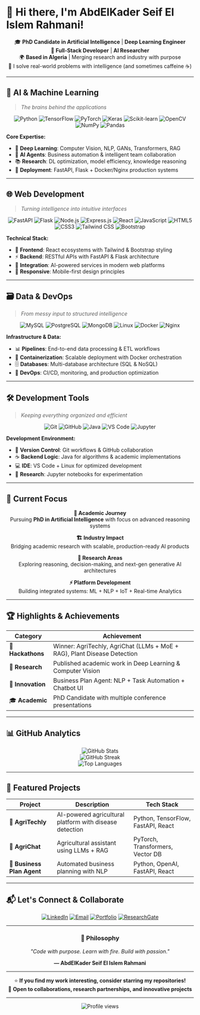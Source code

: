# 👋 Hi there, I'm AbdElKader Seif El Islem Rahmani!

<div align="center">
  
🎓 **PhD Candidate in Artificial Intelligence** | **Deep Learning Engineer**  
💼 **Full-Stack Developer** | **AI Researcher**  
🌍 **Based in Algeria** | Merging research and industry with purpose  
🚀 I solve real-world problems with intelligence (and sometimes caffeine ☕)

</div>

---

## 🧠 AI & Machine Learning
> *The brains behind the applications*

<div align="center">
  <img src="https://img.shields.io/badge/Python-3776AB?style=for-the-badge&logo=python&logoColor=white" alt="Python" />
  <img src="https://img.shields.io/badge/TensorFlow-FF6F00?style=for-the-badge&logo=tensorflow&logoColor=white" alt="TensorFlow" />
  <img src="https://img.shields.io/badge/PyTorch-EE4C2C?style=for-the-badge&logo=pytorch&logoColor=white" alt="PyTorch" />
  <img src="https://img.shields.io/badge/Keras-D00000?style=for-the-badge&logo=keras&logoColor=white" alt="Keras" />
  <img src="https://img.shields.io/badge/scikit--learn-F7931E?style=for-the-badge&logo=scikit-learn&logoColor=white" alt="Scikit-learn" />
  <img src="https://img.shields.io/badge/OpenCV-27338e?style=for-the-badge&logo=OpenCV&logoColor=white" alt="OpenCV" />
  <img src="https://img.shields.io/badge/NumPy-013243?style=for-the-badge&logo=numpy&logoColor=white" alt="NumPy" />
  <img src="https://img.shields.io/badge/Pandas-150458?style=for-the-badge&logo=pandas&logoColor=white" alt="Pandas" />
</div>

**Core Expertise:**
- 🔬 **Deep Learning**: Computer Vision, NLP, GANs, Transformers, RAG
- 🤖 **AI Agents**: Business automation & intelligent team collaboration
- 📚 **Research**: DL optimization, model efficiency, knowledge reasoning
- 🚀 **Deployment**: FastAPI, Flask + Docker/Nginx production systems

---

## 🌐 Web Development
> *Turning intelligence into intuitive interfaces*

<div align="center">
  <img src="https://img.shields.io/badge/FastAPI-009688?style=for-the-badge&logo=fastapi&logoColor=white" alt="FastAPI" />
  <img src="https://img.shields.io/badge/Flask-000000?style=for-the-badge&logo=flask&logoColor=white" alt="Flask" />
  <img src="https://img.shields.io/badge/Node.js-43853D?style=for-the-badge&logo=node.js&logoColor=white" alt="Node.js" />
  <img src="https://img.shields.io/badge/Express.js-404D59?style=for-the-badge&logo=express&logoColor=white" alt="Express.js" />
  <img src="https://img.shields.io/badge/React-20232A?style=for-the-badge&logo=react&logoColor=61DAFB" alt="React" />
  <img src="https://img.shields.io/badge/JavaScript-F7DF1E?style=for-the-badge&logo=javascript&logoColor=black" alt="JavaScript" />
  <img src="https://img.shields.io/badge/HTML5-E34F26?style=for-the-badge&logo=html5&logoColor=white" alt="HTML5" />
  <img src="https://img.shields.io/badge/CSS3-1572B6?style=for-the-badge&logo=css3&logoColor=white" alt="CSS3" />
  <img src="https://img.shields.io/badge/Tailwind_CSS-38B2AC?style=for-the-badge&logo=tailwind-css&logoColor=white" alt="Tailwind CSS" />
  <img src="https://img.shields.io/badge/Bootstrap-563D7C?style=for-the-badge&logo=bootstrap&logoColor=white" alt="Bootstrap" />
</div>

**Technical Stack:**
- 🎨 **Frontend**: React ecosystems with Tailwind & Bootstrap styling
- ⚡ **Backend**: RESTful APIs with FastAPI & Flask architecture
- 🔗 **Integration**: AI-powered services in modern web platforms
- 📱 **Responsive**: Mobile-first design principles

---

## 🗃️ Data & DevOps
> *From messy input to structured intelligence*

<div align="center">
  <img src="https://img.shields.io/badge/MySQL-00000F?style=for-the-badge&logo=mysql&logoColor=white" alt="MySQL" />
  <img src="https://img.shields.io/badge/PostgreSQL-316192?style=for-the-badge&logo=postgresql&logoColor=white" alt="PostgreSQL" />
  <img src="https://img.shields.io/badge/MongoDB-4EA94B?style=for-the-badge&logo=mongodb&logoColor=white" alt="MongoDB" />
  <img src="https://img.shields.io/badge/Linux-FCC624?style=for-the-badge&logo=linux&logoColor=black" alt="Linux" />
  <img src="https://img.shields.io/badge/Docker-2496ED?style=for-the-badge&logo=docker&logoColor=white" alt="Docker" />
  <img src="https://img.shields.io/badge/Nginx-009639?style=for-the-badge&logo=nginx&logoColor=white" alt="Nginx" />
</div>

**Infrastructure & Data:**
- 📊 **Pipelines**: End-to-end data processing & ETL workflows
- 🐳 **Containerization**: Scalable deployment with Docker orchestration
- 🗄️ **Databases**: Multi-database architecture (SQL & NoSQL)
- 🔧 **DevOps**: CI/CD, monitoring, and production optimization

---

## 🛠️ Development Tools
> *Keeping everything organized and efficient*

<div align="center">
  <img src="https://img.shields.io/badge/Git-F05032?style=for-the-badge&logo=git&logoColor=white" alt="Git" />
  <img src="https://img.shields.io/badge/GitHub-100000?style=for-the-badge&logo=github&logoColor=white" alt="GitHub" />
  <img src="https://img.shields.io/badge/Java-ED8B00?style=for-the-badge&logo=java&logoColor=white" alt="Java" />
  <img src="https://img.shields.io/badge/VS_Code-0078D4?style=for-the-badge&logo=visual%20studio%20code&logoColor=white" alt="VS Code" />
  <img src="https://img.shields.io/badge/Jupyter-F37626?style=for-the-badge&logo=jupyter&logoColor=white" alt="Jupyter" />
</div>

**Development Environment:**
- 📝 **Version Control**: Git workflows & GitHub collaboration
- ☕ **Backend Logic**: Java for algorithms & academic implementations
- 💻 **IDE**: VS Code + Linux for optimized development
- 📓 **Research**: Jupyter notebooks for experimentation

---

## 🎯 Current Focus

<div align="center">
  
**🔬 Academic Journey**  
Pursuing **PhD in Artificial Intelligence** with focus on advanced reasoning systems

**🏗️ Industry Impact**  
Bridging academic research with scalable, production-ready AI products

**🧠 Research Areas**  
Exploring reasoning, decision-making, and next-gen generative AI architectures

**⚡ Platform Development**  
Building integrated systems: ML + NLP + IoT + Real-time Analytics

</div>

---

## 🏆 Highlights & Achievements

<div align="center">

| Category | Achievement |
|----------|-------------|
| 🥈 **Hackathons** | Winner: AgriTechly, AgriChat (LLMs + MoE + RAG), Plant Disease Detection |
| 🧠 **Research** | Published academic work in Deep Learning & Computer Vision |
| 🤖 **Innovation** | Business Plan Agent: NLP + Task Automation + Chatbot UI |
| 🎓 **Academic** | PhD Candidate with multiple conference presentations |

</div>

---

## 📊 GitHub Analytics

<div align="center">
  <img src="https://github-readme-stats.vercel.app/api?username=RAHAMNIabdelkaderseifelislem&show_icons=true&theme=tokyonight&hide_border=true&bg_color=0D1117" alt="GitHub Stats" />
</div>

<div align="center">
  <img src="https://streak-stats.demolab.com/?user=RAHAMNIabdelkaderseifelislem&theme=tokyonight&hide_border=true&background=0D1117" alt="GitHub Streak" />
</div>

<div align="center">
  <img src="https://github-readme-stats.vercel.app/api/top-langs/?username=RAHAMNIabdelkaderseifelislem&layout=compact&theme=tokyonight&hide_border=true&bg_color=0D1117" alt="Top Languages" />
</div>

---

## 🌟 Featured Projects

<div align="center">

| Project | Description | Tech Stack |
|---------|-------------|------------|
| 🌾 **AgriTechly** | AI-powered agricultural platform with disease detection | Python, TensorFlow, FastAPI, React |
| 💬 **AgriChat** | Agricultural assistant using LLMs + RAG | PyTorch, Transformers, Vector DB |
| 🤖 **Business Plan Agent** | Automated business planning with NLP | Python, OpenAI, FastAPI, React |

</div>

---

## 📬 Let's Connect & Collaborate

<div align="center">
  
[![LinkedIn](https://img.shields.io/badge/LinkedIn-0077B5?style=for-the-badge&logo=linkedin&logoColor=white)](https://www.linkedin.com/in/abdelkaderseifelislem/)
[![Email](https://img.shields.io/badge/Gmail-D14836?style=for-the-badge&logo=gmail&logoColor=white)](mailto:a.e.k426rahmani@gmail.com)
[![Portfolio](https://img.shields.io/badge/Portfolio-FF5722?style=for-the-badge&logo=todoist&logoColor=white)](https://aekrahmani.netlify.app)
[![ResearchGate](https://img.shields.io/badge/ResearchGate-00CCBB?style=for-the-badge&logo=ResearchGate&logoColor=white)](https://www.researchgate.net/profile/Abdelkader-Seif-El-Islem-Rahmani)

</div>

---

<div align="center">
  
### 💭 Philosophy

*"Code with purpose. Learn with fire. Build with passion."*

**— AbdElKader Seif El Islem Rahmani**

---

⭐ **If you find my work interesting, consider starring my repositories!**  
🤝 **Open to collaborations, research partnerships, and innovative projects**

</div>

---

<div align="center">
  <img src="https://komarev.com/ghpvc/?username=RAHAMNIabdelkaderseifelislem&label=Profile%20views&color=0e75b6&style=flat" alt="Profile views" />
</div>
